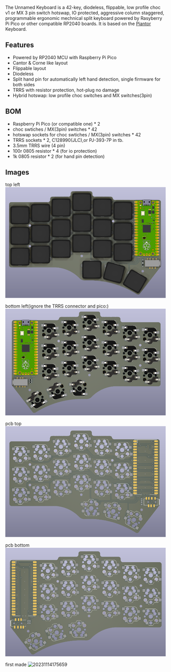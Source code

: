 The Unnamed Keyboard is a 42-key, diodeless, flippable, low profile choc v1 or MX 3 pin switch hotswap, IO protected, aggressive column staggered, programmable ergonomic mechnical split keyboard powered by Rasyberry Pi Pico or other compatible RP2040 boards. It is based on the [Piantor](https://github.com/beekeeb/piantor) Keyboard. 
## Features

* Powered by RP2040 MCU with Raspberry Pi Pico
* Cantor & Corne like layout
* Flippable layout
* Diodeless
* Split hand pin for automatically left hand detection, single firmware for both sides
* TRRS with resistor protection, hot-plug no damage 
* Hybrid hotswap: low profile choc switches and MX switches(3pin)

## BOM
* Raspberry Pi Pico (or compatible one) * 2
* choc swtiches / MX(3pin) switches * 42
* hotswap sockets for choc swtiches / MX(3pin) switches * 42
* TRRS sockets * 2, C128990(JLC),or PJ-393-7P in tb.
* 3.5mm TRRS wire (4 pin)
* 100r 0805 resistor * 4 (for io protection)
* 1k 0805 resistor *  2 (for hand pin detection)

## Images
top left
![left-top](images/top-left.png)

bottom left(ignore the TRRS connector and pico:)
![bottom-top](images/bottom-left.png)

pcb top
![pcb top](images/top-left-pcb.png)

pcb bottom
![pcb bottom](images/bottom-left-pcb.png)

first made 
![20231114175659](https://github.com/fxliang/Unnamed-keyboard/assets/4023160/d37c7f41-ef58-4d04-bd63-97fbc001642c)

